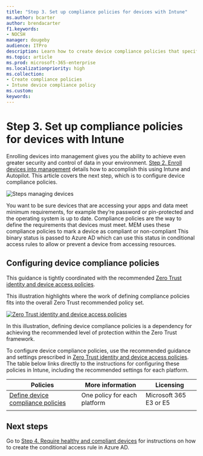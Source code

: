 ```yaml
---
title: "Step 3. Set up compliance policies for devices with Intune"
ms.author: bcarter
author: brendacarter
f1.keywords:
- NOCSH
manager: dougeby
audience: ITPro
description: Learn how to create device compliance policies that specify the minimum requirements for a device to access your environment.
ms.topic: article
ms.prod: microsoft-365-enterprise
ms.localizationpriority: high
ms.collection:
- Create compliance policies
- Intune device compliance policy
ms.custom: 
keywords: 
---
```


# Step 3. Set up compliance policies for devices with Intune

Enrolling devices into management gives you the ability to achieve even greater security and control of data in your environment. [Step 2. Enroll devices into management](manage-devices-with-intune-enroll.md) details how to accomplish this using Intune and Autopilot. This article covers the next step, which is to configure device compliance policies. 

![Steps managing devices](../media/devices/intune-mdm-step-2.png#lightbox)

You want to be sure devices that are accessing your apps and data meet minimum requirements, for example they’re password or pin-protected and the operating system is up to date. Compliance policies are the way to define the requirements that devices must meet. MEM uses these compliance policies to mark a device as compliant or non-compliant This binary status is passed to Azure AD which can use this status in conditional access rules to allow or prevent a device from accessing resources. 

## Configuring device compliance policies

This guidance is tightly coordinated with the recommended [Zero Trust identity and device access policies](../security/office-365-security/microsoft-365-policies-configurations.md).

This illustration highlights where the work of defining compliance policies fits into the overall Zero Trust recommended policy set. 

[![Zero Trust identity and device access policies](../media/devices/identity-device-define-compliance.png#lightbox)](https://github.com/MicrosoftDocs/microsoft-365-docs/raw/public/microsoft-365/media/devices/identity-device-define-compliance.png)

In this illustration, defining device compliance policies is a dependency for achieving the recommended level of protection within the Zero Trust framework. 

To configure device compliance policies, use the recommended guidance and settings prescribed in [Zero Trust identity and device access policies](../security/office-365-security/microsoft-365-policies-configurations.md). The table below links directly to the instructions for configuring these policies in Intune, including the recommended settings for each platform.


|Policies |More information  |Licensing |
|---------|---------|---------|
|[Define device compliance policies ](../security/office-365-security/identity-access-policies.md#define-device-compliance-policies)   |  One policy for each platform       |  Microsoft 365 E3 or E5       |
|  |         |         |

## Next steps

Go to [Step 4. Require healthy and compliant devices](manage-devices-with-intune-require-compliance.md) for instructions on how to create the conditional access rule in Azure AD.